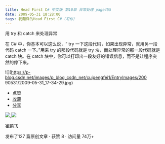 ```yaml
---
title: Head First C# 中文版 第10章 异常处理 page455
date: 2009-05-31 18:28:00
tags: 我翻译的Head First C#（习作）
---
```

用  try  和  catch  来处理异常

  

在  C#  中，你基本可以这么说，“  try  一下这段代码，如果出现异常，就用另一段代码  catch  一下。”用来  try  的那段代码就是
try  块，而处理异常的那一段代码就是  catch  块。在  catch  块中，你可以打印出一段友好的错误信息，而不是让程序突然的停下来。

  

![](https://p-blog.csdn.net/images/p_blog_csdn_net/cuipengfei1/EntryImages/200
90531/2009-05-31_17-34-29.jpg)

  * [ 点赞  ](javascript:;)
  * [ 收藏  ](javascript:;)
  * [ 分享 ](javascript:;)

[ ![](https://profile.csdnimg.cn/5/2/5/3_cuipengfei1)
![](https://g.csdnimg.cn/static/user-reg-year/1x/11.png)
](https://blog.csdn.net/cuipengfei1)

[ 崔鹏飞 ](https://blog.csdn.net/cuipengfei1)

发布了127 篇原创文章  ·  获赞 8  ·  访问量 74万+

